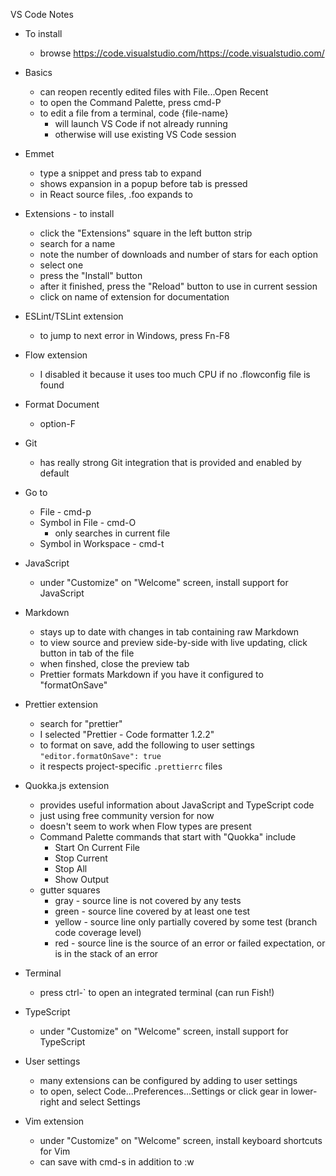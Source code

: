 VS Code Notes

* To install

  * browse https://code.visualstudio.com/https://code.visualstudio.com/

* Basics

  * can reopen recently edited files with File...Open Recent
  * to open the Command Palette, press cmd-P
  * to edit a file from a terminal, code {file-name}
    - will launch VS Code if not already running
    - otherwise will use existing VS Code session

* Emmet

  * type a snippet and press tab to expand
  * shows expansion in a popup before tab is pressed
  * in React source files, .foo expands to <div className="foo"></div>

* Extensions - to install

  * click the "Extensions" square in the left button strip
  * search for a name
  * note the number of downloads and number of stars for each option
  * select one
  * press the "Install" button
  * after it finished, press the "Reload" button
    to use in current session
  * click on name of extension for documentation

* ESLint/TSLint extension

  * to jump to next error in Windows, press Fn-F8

* Flow extension

  * I disabled it because it uses too much CPU if no .flowconfig file is found

* Format Document

  * option-F

* Git

  * has really strong Git integration that is provided and enabled by default

* Go to

  * File - cmd-p
  * Symbol in File - cmd-O
    * only searches in current file
  * Symbol in Workspace - cmd-t

* JavaScript

  * under "Customize" on "Welcome" screen, install support for JavaScript

* Markdown

  * stays up to date with changes in tab containing raw Markdown
  * to view source and preview side-by-side with live updating,
    click button in tab of the file
  * when finshed, close the preview tab
  * Prettier formats Markdown if you have it configured to "formatOnSave"

* Prettier extension

  * search for "prettier"
  * I selected "Prettier - Code formatter 1.2.2"
  * to format on save, add the following to user settings
    `"editor.formatOnSave": true`
  * it respects project-specific `.prettierrc` files

* Quokka.js extension

  * provides useful information about JavaScript and TypeScript code
  * just using free community version for now
  * doesn't seem to work when Flow types are present
  * Command Palette commands that start with "Quokka" include
    * Start On Current File
    * Stop Current
    * Stop All
    * Show Output
  * gutter squares
    * gray - source line is not covered by any tests
    * green - source line covered by at least one test
    * yellow - source line only partially covered by some test
      (branch code coverage level)
    * red - source line is the source of an error or failed expectation,
      or is in the stack of an error

* Terminal

  * press ctrl-` to open an integrated terminal (can run Fish!)

* TypeScript

  * under "Customize" on "Welcome" screen, install support for TypeScript

* User settings

  * many extensions can be configured by adding to user settings
  * to open, select Code...Preferences...Settings
    or click gear in lower-right and select Settings

* Vim extension

  * under "Customize" on "Welcome" screen, install keyboard shortcuts for Vim
  * can save with cmd-s in addition to :w

